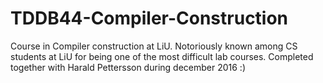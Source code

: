 # TDDB44-Compiler-Construction

Course in Compiler construction at LiU. Notoriously known among CS students at LiU for being one of the most difficult lab courses. Completed together with Harald Pettersson during december 2016 :)
